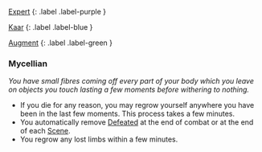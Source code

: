 
[Expert](Game/Expert-List)
{: .label .label-purple }

[Kaar](Game/Kaar)
{: .label .label-blue }

[Augment](Game/Advancement-List?Augment=true)
{: .label .label-green }
### Mycellian
*You have small fibres coming off every part of your body which you leave on objects you touch lasting a few moments before withering to nothing.*
* If you die for any reason, you may regrow yourself anywhere you have been in the last few moments. This process takes a few minutes.
* You automatically remove [Defeated](Game/Core/Effects#Defeated) at the end of combat or at the end of each [Scene](Game/Core/Terminology#Scene).
* You regrow any lost limbs within a few minutes.

